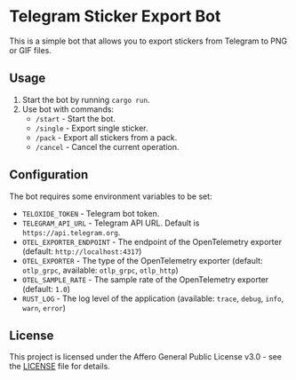 # Telegram Sticker Export Bot

This is a simple bot that allows you to export stickers from Telegram to PNG or GIF files.

## Usage

1. Start the bot by running `cargo run`.
2. Use bot with commands:
    - `/start` - Start the bot.
    - `/single` - Export single sticker.
    - `/pack` - Export all stickers from a pack.
    - `/cancel` - Cancel the current operation.

## Configuration

The bot requires some environment variables to be set:

- `TELOXIDE_TOKEN` - Telegram bot token.
- `TELEGRAM_API_URL` - Telegram API URL. Default is `https://api.telegram.org`.
- `OTEL_EXPORTER_ENDPOINT` - The endpoint of the OpenTelemetry exporter (default: `http://localhost:4317`)
- `OTEL_EXPORTER` - The type of the OpenTelemetry exporter (default: `otlp_grpc`, available: `otlp_grpc`, `otlp_http`)
- `OTEL_SAMPLE_RATE` - The sample rate of the OpenTelemetry exporter (default: `1.0`)
- `RUST_LOG` - The log level of the application (available: `trace`, `debug`, `info`, `warn`, `error`)

## License

This project is licensed under the Affero General Public License v3.0 - see the [LICENSE](LICENSE) file for details.
